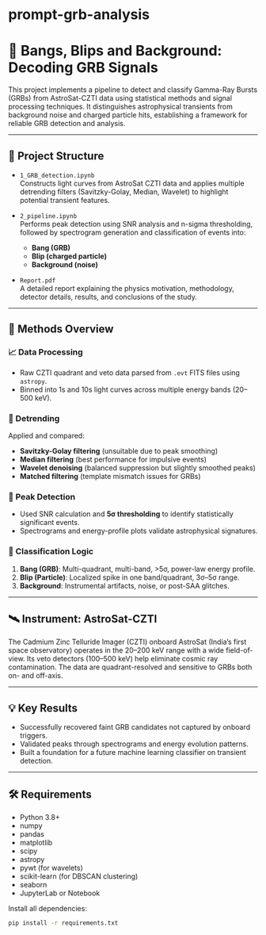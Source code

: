 # prompt-grb-analysis
# 🔭 Bangs, Blips and Background: Decoding GRB Signals

This project implements a pipeline to detect and classify Gamma-Ray Bursts (GRBs) from AstroSat-CZTI data using statistical methods and signal processing techniques. It distinguishes astrophysical transients from background noise and charged particle hits, establishing a framework for reliable GRB detection and analysis.

---

## 📂 Project Structure

- `1_GRB_detection.ipynb`  
  Constructs light curves from AstroSat CZTI data and applies multiple detrending filters (Savitzky-Golay, Median, Wavelet) to highlight potential transient features.

- `2_pipeline.ipynb`  
  Performs peak detection using SNR analysis and n-sigma thresholding, followed by spectrogram generation and classification of events into:
  - **Bang (GRB)**
  - **Blip (charged particle)**
  - **Background (noise)**

- `Report.pdf`  
  A detailed report explaining the physics motivation, methodology, detector details, results, and conclusions of the study.

---

## 🧪 Methods Overview

### 📈 Data Processing
- Raw CZTI quadrant and veto data parsed from `.evt` FITS files using `astropy`.
- Binned into 1s and 10s light curves across multiple energy bands (20–500 keV).

### 🧹 Detrending
Applied and compared:
- **Savitzky-Golay filtering** (unsuitable due to peak smoothing)
- **Median filtering** (best performance for impulsive events)
- **Wavelet denoising** (balanced suppression but slightly smoothed peaks)
- **Matched filtering** (template mismatch issues for GRBs)

### 📌 Peak Detection
- Used SNR calculation and **5σ thresholding** to identify statistically significant events.
- Spectrograms and energy-profile plots validate astrophysical signatures.

### 🚦 Classification Logic
1. **Bang (GRB)**: Multi-quadrant, multi-band, >5σ, power-law energy profile.
2. **Blip (Particle)**: Localized spike in one band/quadrant, 3σ–5σ range.
3. **Background**: Instrumental artifacts, noise, or post-SAA glitches.

---

## 🛰 Instrument: AstroSat-CZTI

The Cadmium Zinc Telluride Imager (CZTI) onboard AstroSat (India’s first space observatory) operates in the 20–200 keV range with a wide field-of-view. Its veto detectors (100–500 keV) help eliminate cosmic ray contamination. The data are quadrant-resolved and sensitive to GRBs both on- and off-axis.

---

## 💡 Key Results

- Successfully recovered faint GRB candidates not captured by onboard triggers.
- Validated peaks through spectrograms and energy evolution patterns.
- Built a foundation for a future machine learning classifier on transient detection.

---

## 🛠 Requirements

- Python 3.8+
- numpy
- pandas
- matplotlib
- scipy
- astropy
- pywt (for wavelets)
- scikit-learn (for DBSCAN clustering)
- seaborn
- JupyterLab or Notebook

Install all dependencies:
```bash
pip install -r requirements.txt


